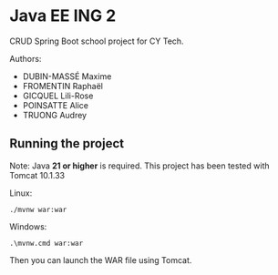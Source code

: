 # Java EE ING 2

CRUD Spring Boot school project for CY Tech.

Authors:
- DUBIN-MASSÉ Maxime
- FROMENTIN Raphaël
- GICQUEL Lili-Rose
- POINSATTE Alice
- TRUONG Audrey

## Running the project

Note: Java **21 or higher** is required. This project has been tested with Tomcat 10.1.33

Linux:

```shell
./mvnw war:war
```

Windows:

```shell
.\mvnw.cmd war:war
```

Then you can launch the WAR file using Tomcat.